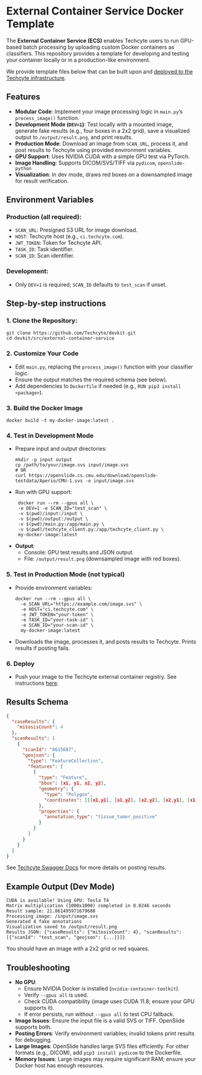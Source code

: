 # External Container Service Docker Template

The **External Container Service (ECS)** enables Techcyte users to run GPU-based batch processing by uploading custom Docker containers as classifiers. This repository provides a template for developing and testing your container locally or in a production-like environment.

We provide template files below that can be built upon and [deployed to the Techcyte infrastructure](guides/external-container-service/index.md).

## Features
- **Modular Code**: Implement your image processing logic in `main.py`’s `process_image()` function.
- **Development Mode (`DEV=1`)**: Test locally with a mounted image, generate fake results (e.g., four boxes in a 2x2 grid), save a visualized output to `/output/result.png`, and print results.
- **Production Mode**: Download an image from `SCAN_URL`, process it, and post results to Techcyte using provided environment variables.
- **GPU Support**: Uses NVIDIA CUDA with a simple GPU test via PyTorch.
- **Image Handling**: Supports DICOM/SVS/TIFF via `pydicom`, `openslide-python`
- **Visualization**: In dev mode, draws red boxes on a downsampled image for result verification.

## Environment Variables
### Production (all required):
  - `SCAN_URL`: Presigned S3 URL for image download.
  - `HOST`: Techcyte host (e.g., `ci.techcyte.com`).
  - `JWT_TOKEN`: Token for Techcyte API.
  - `TASK_ID`: Task identifier.
  - `SCAN_ID`: Scan identifier.
### Development:
  - Only `DEV=1` is required; `SCAN_ID` defaults to `test_scan` if unset.

## Step-by-step instructions

### 1. Clone the Repository:
   ```
   git clone https://github.com/Techcyte/devkit.git
   cd devkit/src/external-container-service
   ```

### 2. Customize Your Code
   - Edit `main.py`, replacing the `process_image()` function with your classifier logic.
   - Ensure the output matches the required schema (see below).
   - Add dependencies to `Dockerfile` if needed (e.g., `RUN pip3 install <package>`).

### 3. Build the Docker Image
  ```
  docker build -t my-docker-image:latest .
  ```

### 4. Test in Development Mode
   - Prepare input and output directories:
     ```
     mkdir -p input output
     cp /path/to/your/image.svs input/image.svs
     # OR
     curl https://openslide.cs.cmu.edu/download/openslide-testdata/Aperio/CMU-1.svs -o input/image.svs
     ```
   - Run with GPU support:
     ```
      docker run --rm --gpus all \
      -e DEV=1 -e SCAN_ID="test_scan" \
      -v $(pwd)/input:/input \
      -v $(pwd)/output:/output \
      -v $(pwd)/main.py:/app/main.py \
      -v $(pwd)/techcyte_client.py:/app/techcyte_client.py \
      my-docker-image:latest
     ```
   - **Output**:
     - Console: GPU test results and JSON output.
     - File: `/output/result.png` (downsampled image with red boxes).

### 5. Test in Production Mode (not typical)
   - Provide environment variables:
     ```
     docker run --rm --gpus all \
       -e SCAN_URL="https://example.com/image.svs" \
       -e HOST="ci.techcyte.com" \
       -e JWT_TOKEN="your-token" \
       -e TASK_ID="your-task-id" \
       -e SCAN_ID="your-scan-id" \
       my-docker-image:latest
     ```
   - Downloads the image, processes it, and posts results to Techcyte. Prints results if posting fails.

### 6. Deploy
   - Push your image to the Techcyte external container registry. See instructions [here](guides/external-container-service/index.md).

## Results Schema

```json
{
  "caseResults": {
    "mitosisCount": 4
  },
  "scanResults": [
    {
      "scanId": "8615687",
      "geojson": {
        "type": "FeatureCollection",
        "features": [
          {
            "type": "Feature",
            "bbox": [x1, y1, x2, y2],
            "geometry": {
              "type": "Polygon",
              "coordinates": [[[x1,y1], [x1,y2], [x2,y2], [x2,y1], [x1,y1]]]
            },
            "properties": {
              "annotation_type": "tissue_tumor_positive"
            }
          }
        ]
      }
    }
  ]
}
```

See [Techcyte Swagger Docs](https://api.app.techcyte.com/docs/#/External%20Results/ExternalResults) for more details on posting results.

## Example Output (Dev Mode)
```
CUDA is available! Using GPU: Tesla T4
Matrix multiplication (1000x1000) completed in 0.0246 seconds
Result sample: 21.861495971679688
Processing image: /input/image.svs
Generated 4 fake annotations
Visualization saved to /output/result.png
Results JSON: {"caseResults": {"mitosisCount": 4}, "scanResults": [{"scanId": "test_scan", "geojson": {...}}]}
```

You should have an image with a 2x2 grid or red squares.


## Troubleshooting
- **No GPU**:
  - Ensure NVIDIA Docker is installed (`nvidia-container-toolkit`).
  - Verify `--gpus all` is used.
  - Check CUDA compatibility (image uses CUDA 11.8; ensure your GPU supports it).
  - If error persists, run without `--gpus all` to test CPU fallback.
- **Image Issues**: Ensure the input file is a valid SVS or TIFF. OpenSlide supports both.
- **Posting Errors**: Verify environment variables; invalid tokens print results for debugging.
- **Large Images**: OpenSlide handles large SVS files efficiently. For other formats (e.g., DICOM), add `pip3 install pydicom` to the Dockerfile.
- **Memory Issues**: Large images may require significant RAM; ensure your Docker host has enough resources.
